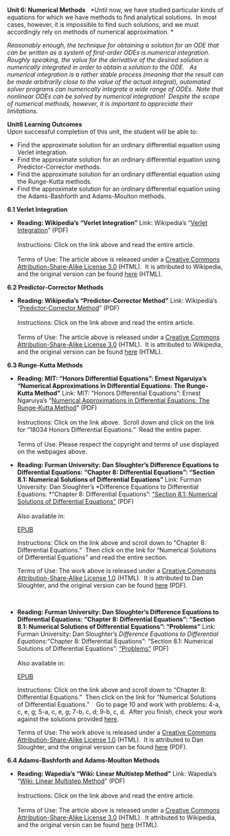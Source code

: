 **Unit 6: Numerical Methods** <span id="6"></span> 
*Until now, we have studied particular kinds of equations for which we
have methods to find analytical solutions.  In most cases, however, it
is impossible to find such solutions, and we must accordingly rely on
methods of numerical approximation. *  
  
 *Reasonably enough, the technique for obtaining a solution for an ODE
that can be written as a system of first-order ODEs is numerical
integration.  Roughly speaking, the value for the derivative of the
desired solution is numerically integrated in order to obtain a solution
to the ODE.   As numerical integration is a rather stable process
(meaning that the result can be made arbitrarily close to the value of
the actual integral), automated solver programs can numerically
integrate a wide range of ODEs.  Note that nonlinear ODEs can be solved
by numerical integration!  Despite the scope of numerical methods,
however, it is important to appreciate their limitations.*

**Unit6 Learning Outcomes**  
Upon successful completion of this unit, the student will be able to:  
-   Find the approximate solution for an ordinary differential equation
    using Verlet integration.
-   Find the approximate solution for an ordinary differential equation
    using Predictor-Corrector methods.
-   Find the approximate solution for an ordinary differential equation
    using the Runge-Kutta methods.
-   Find the approximate solution for an ordinary differential equation
    using the Adams-Bashforth and Adams-Moulton methods.

**6.1 Verlet Integration** <span id="6.1"></span> 
-   **Reading: Wikipedia’s “Verlet Integration”**
    Link: Wikipedia’s “[Verlet
    Integration](https://resources.saylor.org/archived/wp-content/uploads/2011/06/MA221-6.1.pdf)”
    (PDF)  
        
     Instructions: Click on the link above and read the entire
    article.  
        
     Terms of Use: The article above is released under a [Creative
    Commons Attribution-Share-Alike License
    3.0](http://creativecommons.org/licenses/by-sa/3.0/) (HTML).  It is
    attributed to Wikipedia, and the original version can be
    found [here](http://en.wikipedia.org/wiki/Verlet_integration) (HTML).

**6.2 Predictor-Corrector Methods** <span id="6.2"></span> 
-   **Reading: Wikipedia’s “Predictor-Corrector Method”**
    Link: Wikipedia’s “[Predictor-Corrector
    Method](https://resources.saylor.org/archived/wp-content/uploads/2011/06/MA221-6.2.pdf)”
    (PDF)  
        
     Instructions: Click on the link above and read the entire
    article.  
        
     Terms of Use: The article above is released under a [Creative
    Commons Attribution-Share-Alike License
    3.0](http://creativecommons.org/licenses/by-sa/3.0/) (HTML).  It is
    attributed to Wikipedia, and the original version can be
    found [here](http://en.wikipedia.org/wiki/Predictor-corrector_method) (HTML).

**6.3 Runge-Kutta Methods** <span id="6.3"></span> 
-   **Reading: MIT: “Honors Differential Equations”: Ernest Ngaruiya’s
    “Numerical Approximations in Differential Equations: The Runge-Kutta
    Method”**
    Link: MIT: “Honors Differential Equations”: Ernest Ngaruiya’s
    “[Numerical Approximations in Differential Equations: The
    Runge-Kutta
    Method](http://search.mit.edu/search?site=ocw&client=mit&getfields=*&output=xml_no_dtd&proxystylesheet=http%3A%2F%2Focw.mit.edu%2Fsearch%2Fgoogle-ocw.xsl&proxyreload=1&as_dt=i&oe=utf-8&departmentName=web&filter=0&courseName=&q=Runge-Kutta&btnG.x=7&btnG.y=12)”
    (PDF)  
        
     Instructions: Click on the link above.  Scroll down and click on
    the link for “18034 Honors Differential Equations.”  Read the entire
    paper.  
        
     Terms of Use: Please respect the copyright and terms of use
    displayed on the webpages above.

-   **Reading: Furman University: Dan Sloughter’s Difference Equations
    to Differential Equations: “Chapter 8: Differential Equations”:
    “Section 8.1: Numerical Solutions of Differential Equations”**
    Link: Furman University: Dan Sloughter’s *Difference Equations to
    Differential Equations: *“Chapter 8: Differential Equations”:
    [“Section 8.1: Numerical Solutions of Differential
    Equations”](https://resources.saylor.org/archived/wp-content/uploads/2011/06/MA221-6.3.pdf)
    (PDF)  
        
     Also available in:  

    [EPUB](https://resources.saylor.org/archived/wp-content/uploads/2011/08/MA221-6.3-Dan-Sloughter.epub)  
      
     Instructions: Click on the link above and scroll down to “Chapter
    8: Differential Equations.”  Then click on the link for “Numerical
    Solutions of Differential Equations” and read the entire section.  
      
     Terms of Use: The work above is released under a [Creative Commons
    Attribution-Share-Alike License
    1.0](http://creativecommons.org/licenses/by-nc-sa/1.0/) (HTML).  It
    is attributed to Dan Sloughter, and the original version can be
    found [here](http://de2de.synechism.org/c8/sec81.pdf) (PDF).  

     

-   **Reading: Furman University: Dan Sloughter’s Difference Equations
    to Differential Equations: “Chapter 8: Differential Equations”:
    “Section 8.1: Numerical Solutions of Differential Equations”:
    “Problems”**
    Link: Furman University: Dan Sloughter’s *Difference Equations to
    Differential Equations:*“Chapter 8: Differential Equations”:
    “Section 8.1: Numerical Solutions of Differential Equations”:
    [“Problems”](https://resources.saylor.org/archived/wp-content/uploads/2011/06/MA221-6.3.pdf)
    (PDF)  
        
     Also available in:  

    [EPUB](https://resources.saylor.org/archived/wp-content/uploads/2011/08/MA221-6.3-Dan-Sloughter.epub)  
      
     Instructions: Click on the link above and scroll down to “Chapter
    8: Differential Equations.”  Then click on the link for “Numerical
    Solutions of Differential Equations.”    Go to page 10 and work with
    problems: 4-a, c, e, g; 5-a, c, e, g; 7-b, c, d; 9-b, c, d.  After
    you finish, check your work against the solutions provided
    [here](http://de2de.wordpress.com/2007/08/20/section-81/).  
      
     Terms of Use: The work above is released under a [Creative Commons
    Attribution-Share-Alike License
    1.0](http://creativecommons.org/licenses/by-nc-sa/1.0/) (HTML).  It
    is attributed to Dan Sloughter, and the original version can be
    found [here](http://de2de.synechism.org/c8/sec81.pdf) (PDF).<span
    class="Apple-style-span"
    style="color: rgb(0, 0, 0); font-family: arial, sans, sans-serif; font-size: 13px; white-space: pre; ">
    </span>

**6.4 Adams-Bashforth and Adams-Moulton Methods** <span
id="6.4"></span> 
-   **Reading: Wapedia’s “Wiki: Linear Multistep Method”**
    Link: Wapedia’s “[Wiki: Linear Multistep
    Method](https://resources.saylor.org/archived/wp-content/uploads/2011/06/MA221-6.4.pdf)”
    (PDF)  
        
     Instructions: Click on the link above and read the entire
    article.  
        
     Terms of Use: The article above is released under a [Creative
    Commons Attribution-Share-Alike License
    3.0](http://creativecommons.org/licenses/by-sa/3.0/) (HTML).  It
    attributed to Wikipedia, and the original versin can be
    found [here](http://wapedia.mobi/en/Adams_Bashforth) (HTML).



